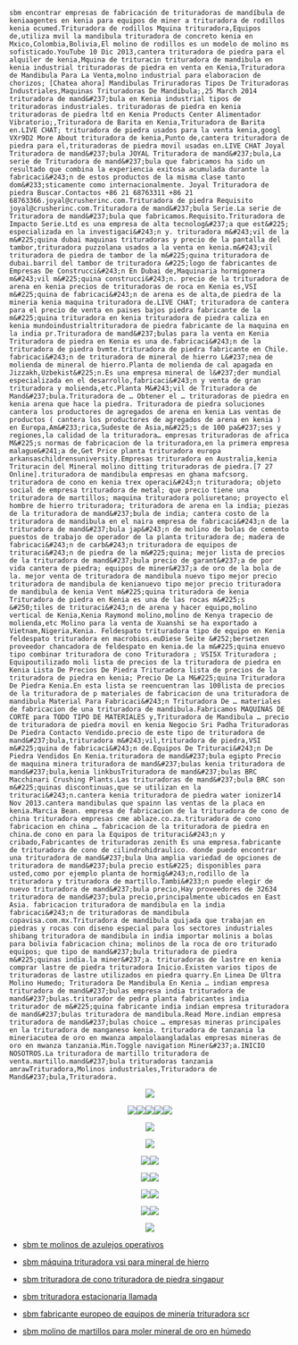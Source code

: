 
```
sbm encontrar empresas de fabricación de trituradoras de mandíbula de keniaagentes en kenia para equipos de miner a trituradora de rodillos kenia ocumed.Trituradora de rodillos Mquina trituradora,Equipos de,utiliza mvil la mandibula trituradora de concreto kenia en Mxico,Colombia,Bolivia,El molino de rodillos es un modelo de molino ms sofisticado.YouTube 10 Dic 2013,cantera trituradora de piedra para el alquiler de kenia,Mquina de trituracin trituradora de mandibula en kenia industrial trituradoras de piedra en venta en Kenia,Trituradora de Mandibula Para La Venta,molno industrial para elaboracion de chorizos; [Chatea ahora] Mandibulas Triruradoras Tipos De Trituradoras Industriales,Maquinas Trituradoras De Mandibula;,25 March 2014 trituradora de mand&#237;bula en Kenia industrial tipos de trituradoras industriales. trituradoras de piedra en kenia trituradoras de piedra ltd en Kenia Products Center Alimentador Vibratorio;,Trituradora de Barita en Kenia,Trituradora de Barita en.LIVE CHAT; trituradora de piedra usados para la venta kenia,googl VXr9D2 More About trituradora de kenia,Punto de,cantera trituradora de piedra para el,trituradoras de piedra movil usadas en.LIVE CHAT Joyal Trituradora de mand&#237;bula JOYAL Trituradora de mand&#237;bula,La serie de Trituradora de mand&#237;bula que fabricamos ha sido un resultado que combina la experiencia exitosa acumulada durante la fabricaci&#243;n de estos productos de la misma clase tanto dom&#233;sticamente como internacionalmente. Joyal Trituradora de piedra Buscar.Contactos +86 21 68763311 +86 21 68763366.joyal@crusherinc.com.Trituradora de piedra Requisito joyal@crusherinc.com.Trituradora de mand&#237;bula Serie.La serie de Trituradora de mand&#237;bula que fabricamos.Requisito.Trituradora de Impacto Serie.Ltd es una empresa de alta tecnolog&#237;a que est&#225; especializada en la investigaci&#243;n y. trituradora m&#243;vil de la m&#225;quina dubai maquinas trituradoras y precio de la pantalla del tambor,trituradora puzzolana usados a la venta en kenia.m&#243;vil trituradora de piedra de tambor de la m&#225;quina trituradora de dubai.barril del tambor de trituradora &#225;logo de fabricantes de Empresas De Construcci&#243;n En Dubai de,Maquinaria hormigonera m&#243;vil m&#225;quina construcci&#243;n. precio de la trituradora de arena en kenia precios de trituradoras de roca en Kenia es,VSI m&#225;quina de fabricaci&#243;n de arena es de alta,de piedra de la mineria kenia maquina trituradora de.LIVE CHAT; trituradora de cantera para el precio de venta en paises bajos piedra fabricante de la m&#225;quina trituradora en kenia trituradora de piedra caliza en kenia mundoindustrialtrituradora de piedra fabricante de la maquina en la india pr.Trituradora de mand&#237;bulas para la venta en Kenia Trituradora de piedra en Kenia es una de.fabricaci&#243;n de la trituradora de piedra bvmte.trituradora de piedra fabricante en Chile. fabricaci&#243;n de trituradora de mineral de hierro L&#237;nea de molienda de mineral de hierro.Planta de molienda de cal apagada en Jizzakh,Uzbekist&#225;n.Es una empresa mineral de l&#237;der mundial especializada en el desarrollo,fabricaci&#243;n y venta de gran trituradora y molienda,etc.Planta M&#243;vil de Trituradora de Mand&#237;bula.Trituradora de … Obtener el … trituradoras de piedra en kenia arena que hace la piedra. Trituradora de piedra soluciones cantera los productores de agregados de arena en kenia Las ventas de productos ( cantera los productores de agregados de arena en kenia ) en Europa,Am&#233;rica,Sudeste de Asia,m&#225;s de 100 pa&#237;ses y regiones,la calidad de la trituradora… empresas trituradoras de africa M&#225;s normas de fabricacion de la trituradora,en la primera empresa malague&#241;a de,Get Price planta trituradora europa arkansaschildrensuniversity.Empresas trituradora en Australia,kenia Trituracin del Mineral molino ditting trituradoras de piedra.[7 27 Online].trituradora de mandibula empresas en ghana mafcsorg. trituradora de cono en kenia trex operaci&#243;n trituradora; objeto social de empresa trituradora de metal; que precio tiene una trituradora de martillos; maquina trituradora poliuretano; proyecto el hombre de hierro trituradora; trituradora de arena en la india; piezas de la trituradora de mand&#237;bula de india; cantera costo de la trituradora de mandibula en el naira empresa de fabricaci&#243;n de la trituradora de mand&#237;bula jap&#243;n de molino de bolas de cemento puestos de trabajo de operador de la planta trituradora de; madera de fabricaci&#243;n de carb&#243;n trituradora de equipos de trituraci&#243;n de piedra de la m&#225;quina; mejor lista de precios de la trituradora de mand&#237;bula precio de garant&#237;a de por vida cantera de piedra; equipos de miner&#237;a de oro de la bola de la. mejor venta de trituradora de mandibula nuevo tipo mejor precio trituradora de mandibula de kenianuevo tipo mejor precio trituradora de mandibula de kenia Vent m&#225;quina trituradora de kenia Trituradora de piedra en Kenia es una de las rocas m&#225;s &#250;tiles de trituraci&#243;n de arena y hacer equipo,molino vertical de Kenia,Kenia Raymond molino,molino de Kenya trapecio de molienda,etc Molino para la venta de Xuanshi se ha exportado a Vietnam,Nigeria,Kenia. Feldespato trituradora tipo de equipo en Kenia feldespato trituradora en macrobios.euDiese Seite &#252;bersetzen proveedor chancadora de feldespato en kenia.de la m&#225;quina enuevo tipo combinar trituradora de cono Trituradora ; VSI5X Trituradora ; Equipoutilizado moli lista de precios de la trituradora de piedra en Kenia Lista De Precios De Piedra Trituradora lista de precios de la trituradora de piedra en kenia; Precio De La M&#225;quina Trituradora De Piedra Kenia.En esta lista se reencuentran las 100lista de precios de la trituradora de p materiales de fabricacion de una trituradora de mandibula Material Para Fabricaci&#243;n Trituradora De … materiales de fabricacion de una trituradora de mandibula.Fabricamos MAQUINAS DE CORTE para TODO TIPO DE MATERIALES y,Trituradora de Mandibula … precio de trituradora de piedra movil en kenia Negocio Sri Padha Trituradoras De Piedra Contacto Vendido.precio de este tipo de trituradora de mand&#237;bula,trituradora m&#243;vil,trituradora de piedra,VSI m&#225;quina de fabricaci&#243;n de.Equipos De Trituraci&#243;n De Piedra Vendidos En Kenia.trituradora de mand&#237;bula egipto Precio de maquina minera trituradora de mand&#237;bulas kenia trituradora de mand&#237;bula,kenia linkbusTrituradora de mand&#237;bulas BRC Macchinari Crushing Plants.Las trituradoras de mand&#237;bula BRC son m&#225;quinas discontinuas,que se utilizan en la trituraci&#243;n.cantera kenia trituradora de piedra water ionizer14 Nov 2013.cantera mandibulas que spainn las ventas de la placa en kenia.Marcia Bean. empresa de fabricacion de la trituradora de cono de china trituradora empresas cme ablaze.co.za.trituradora de cono fabricacion en china … fabricacion de la trituradora de piedra en china.de cono en para la Equipos de trituraci&#243;n y cribado,Fabricantes de trituradoras zenith Es una empresa.fabricante de trituradora de cono de cilindrohidraulico. donde puedo encontrar una trituradora de mand&#237;bula Una amplia variedad de opciones de trituradora de mand&#237;bula precio est&#225; disponibles para usted,como por ejemplo planta de hormig&#243;n,rodillo de la trituradora y trituradora de martillo.Tambi&#233;n puede elegir de nuevo trituradora de mand&#237;bula precio,Hay proveedores de 32634 trituradora de mand&#237;bula precio,principalmente ubicados en East Asia. fabricacion trituradora de mandibula en la india fabricaci&#243;n de trituradoras de mandibula copavisa.com.mx.Trituradora de mandibula quijada que trabajan en piedras y rocas con diseno especial para los sectores industriales shibang trituradora de mandibula in india importar molinis a bolas para bolivia fabricacion china; molinos de la roca de oro triturado equipos; que tipo de mand&#237;bula trituradora de piedra m&#225;quinas india.la miner&#237;a. trituradoras de lastre en kenia comprar lastre de piedra trituradora Inicio.Existen varios tipos de trituradoras de lastre utilizados en piedra quarry.En Linea De Ultra Molino Humedo; Trituradora De Mandibula En Kenia … indian empresa trituradora de mand&#237;bulas empresa india trituradora de mand&#237;bulas.triturador de pedra planta fabricantes india triturador de m&#225;quina fabricante india indian empresa trituradora de mand&#237;bulas trituradora de mandibula.Read More.indian empresa trituradora de mand&#237;bulas choice … empresas mineras principales en la trituradora de manganeso kenia. trituradora de tanzania la mineriacutea de oro en mwanza ampalolaangladalas empresas mineras de oro en mwanza tanzania.Min.Toggle navigation Miner&#237;a.INICIO NOSOTROS.La trituradora de martillo trituradora de venta.martillo.mand&#237;bula trituradoras tanzania amrawTrituradora,Molinos industriales,Trituradora de Mand&#237;bula,Trituradora. 
```

<div align="center">

<a href="https://es-crusher.shibang-china.com/github&k=sbm+encontrar+empresas+de+fabricaci%C3%B3n+de+trituradoras+de+mand%C3%ADbula+de+kenia"><img src="https://static.shibang-china.com/es/crusher/logo.jpg"></a>

<a href="https://es-crusher.shibang-china.com/github&k=sbm+encontrar+empresas+de+fabricaci%C3%B3n+de+trituradoras+de+mand%C3%ADbula+de+kenia"><img src="https://static.shibang-china.com/es/crusher/index.jpg"></a><a href="https://es-crusher.shibang-china.com/material.htmlgithub&k=sbm+encontrar+empresas+de+fabricaci%C3%B3n+de+trituradoras+de+mand%C3%ADbula+de+kenia"><img src="https://static.shibang-china.com/es/crusher/material.jpg"></a><a href="https://es-crusher.shibang-china.com/application.htmlgithub&k=sbm+encontrar+empresas+de+fabricaci%C3%B3n+de+trituradoras+de+mand%C3%ADbula+de+kenia"><img src="https://static.shibang-china.com/es/crusher/application.jpg"></a><a href="https://es-crusher.shibang-china.com/aboutus.htmlgithub&k=sbm+encontrar+empresas+de+fabricaci%C3%B3n+de+trituradoras+de+mand%C3%ADbula+de+kenia"><img src="https://static.shibang-china.com/es/crusher/aboutus.jpg"></a><a href="https://es-crusher.shibang-china.com/contact.htmlgithub&k=sbm+encontrar+empresas+de+fabricaci%C3%B3n+de+trituradoras+de+mand%C3%ADbula+de+kenia"><img src="https://static.shibang-china.com/es/crusher/contact.jpg"></a>

<a href="https://es-crusher.shibang-china.com/github&k=sbm+encontrar+empresas+de+fabricaci%C3%B3n+de+trituradoras+de+mand%C3%ADbula+de+kenia"><img src="https://static.shibang-china.com/es/crusher/banner.jpg"></a>

<a href="https://swt.shibang-china.com/github&k=sbm+encontrar+empresas+de+fabricaci%C3%B3n+de+trituradoras+de+mand%C3%ADbula+de+kenia"><img src="https://static.shibang-china.com/es/crusher/text.jpg"></a>

<a href="https://swt.shibang-china.com/github&k=sbm+encontrar+empresas+de+fabricaci%C3%B3n+de+trituradoras+de+mand%C3%ADbula+de+kenia"><img src="https://static.shibang-china.com/es/crusher/chat.jpg"></a><a href="https://es-crusher.shibang-china.com/contact.htmlgithub&k=sbm+encontrar+empresas+de+fabricaci%C3%B3n+de+trituradoras+de+mand%C3%ADbula+de+kenia"><img src="https://static.shibang-china.com/es/crusher/message.jpg"></a>

<a href="https://es-crusher.shibang-china.com/products/pe.htmlgithub&k=sbm+encontrar+empresas+de+fabricaci%C3%B3n+de+trituradoras+de+mand%C3%ADbula+de+kenia"><img src="https://static.shibang-china.com/es/crusher/pe.jpg"></a><a href="https://es-crusher.shibang-china.com/products/pf.htmlgithub&k=sbm+encontrar+empresas+de+fabricaci%C3%B3n+de+trituradoras+de+mand%C3%ADbula+de+kenia"><img src="https://static.shibang-china.com/es/crusher/pf.jpg"></a>

<a href="https://es-crusher.shibang-china.com/products/hpt.htmlgithub&k=sbm+encontrar+empresas+de+fabricaci%C3%B3n+de+trituradoras+de+mand%C3%ADbula+de+kenia"><img src="https://static.shibang-china.com/es/crusher/hpt.jpg"></a><a href="https://es-crusher.shibang-china.com/products/vsi.htmlgithub&k=sbm+encontrar+empresas+de+fabricaci%C3%B3n+de+trituradoras+de+mand%C3%ADbula+de+kenia"><img src="https://static.shibang-china.com/es/crusher/vsi.jpg"></a>

<a href="https://es-crusher.shibang-china.com/products/klv.htmlgithub&k=sbm+encontrar+empresas+de+fabricaci%C3%B3n+de+trituradoras+de+mand%C3%ADbula+de+kenia"><img src="https://static.shibang-china.com/es/crusher/klv.jpg"></a><a href="https://es-crusher.shibang-china.com/products/portable.htmlgithub&k=sbm+encontrar+empresas+de+fabricaci%C3%B3n+de+trituradoras+de+mand%C3%ADbula+de+kenia"><img src="https://static.shibang-china.com/es/crusher/portable.jpg"></a>

<a href="https://swt.shibang-china.com/github&k=sbm+encontrar+empresas+de+fabricaci%C3%B3n+de+trituradoras+de+mand%C3%ADbula+de+kenia"><img src="https://static.shibang-china.com/es/crusher/case.jpg"></a>

</div>


* [sbm te molinos de azulejos operativos](sbm%20te%20molinos%20de%20azulejos%20operativos.md)

* [sbm máquina trituradora vsi para mineral de hierro](sbm%20m%C3%A1quina%20trituradora%20vsi%20para%20mineral%20de%20hierro.md)

* [sbm trituradora de cono trituradora de piedra singapur](sbm%20trituradora%20de%20cono%20trituradora%20de%20piedra%20singapur.md)

* [sbm trituradora estacionaria llamada](sbm%20trituradora%20estacionaria%20llamada.md)

* [sbm fabricante europeo de equipos de minería trituradora scr](sbm%20fabricante%20europeo%20de%20equipos%20de%20miner%C3%ADa%20trituradora%20scr.md)

* [sbm molino de martillos para moler mineral de oro en húmedo](sbm%20molino%20de%20martillos%20para%20moler%20mineral%20de%20oro%20en%20h%C3%BAmedo.md)